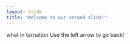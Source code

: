 ```yaml
---
layout: slide
title: "Welcome to our second slide!"
---
```

what in tarnation
Use the left arrow to go back!
